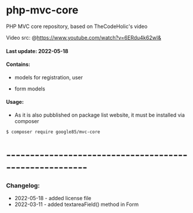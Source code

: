 # php-mvc-core
PHP MVC core repository, based on TheCodeHolic's video

Video src: @https://www.youtube.com/watch?v=6ERdu4k62wI&


#### Last update: 2022-05-18

#### Contains:

- models for registration, user

- form models

#### Usage:

 - As it is also pubblished on package list website, it must be installed via composer
 
 ```
 $ composer require google85/mvc-core
 ```


# -------------------------------------------------------

### Changelog:


- 2022-05-18 - added license file
- 2022-03-11 - added textareaField() method in Form
 



